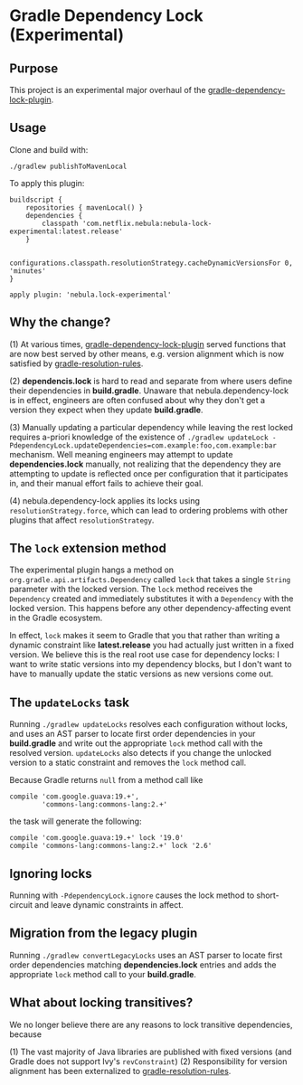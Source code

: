 # Gradle Dependency Lock (Experimental)

## Purpose

This project is an experimental major overhaul of the [gradle-dependency-lock-plugin](https://github.com/nebula-plugins/gradle-dependency-lock-plugin).

## Usage

Clone and build with:

    ./gradlew publishToMavenLocal

To apply this plugin:

    buildscript {
        repositories { mavenLocal() }
        dependencies {
            classpath 'com.netflix.nebula:nebula-lock-experimental:latest.release'
        }

        configurations.classpath.resolutionStrategy.cacheDynamicVersionsFor 0, 'minutes'
    }

    apply plugin: 'nebula.lock-experimental'

## Why the change?

(1) At various times, [gradle-dependency-lock-plugin](https://github.com/nebula-plugins/gradle-dependency-lock-plugin) served functions that are now
best served by other means, e.g. version alignment which is now satisfied by [gradle-resolution-rules](https://github.com/nebula-plugins/gradle-resolution-rules-plugin).

(2) **dependencis.lock** is hard to read and separate from where users define their dependencies in **build.gradle**. Unaware
that nebula.dependency-lock is in effect, engineers are often confused about why they don't get a version they expect when they update
 **build.gradle**.

(3) Manually updating a particular dependency while leaving the rest locked requires a-priori knowledge of
 the existence of `./gradlew updateLock -PdependencyLock.updateDependencies=com.example:foo,com.example:bar` mechanism. Well meaning
 engineers may attempt to update **dependencies.lock** manually, not realizing that the dependency they are attempting to update
 is reflected once per configuration that it participates in, and their manual effort fails to achieve their goal.

(4) nebula.dependency-lock applies its locks using `resolutionStrategy.force`, which can lead to ordering problems with other
plugins that affect `resolutionStrategy`.

## The `lock` extension method

The experimental plugin hangs a method on `org.gradle.api.artifacts.Dependency` called `lock` that takes a single `String` parameter with
the locked version. The `lock` method receives the `Dependency` created and immediately substitutes it with a `Dependency` with the locked version.
This happens before any other dependency-affecting event in the Gradle ecosystem.

In effect, `lock` makes it seem to Gradle that you that rather than writing a dynamic constraint like **latest.release** you had actually just written
in a fixed version. We believe this is the real root use case for dependency locks: I want to write static versions into my
dependency blocks, but I don't want to have to manually update the static versions as new versions come out.

## The `updateLocks` task

Running `./gradlew updateLocks` resolves each configuration without locks, and uses an AST parser to locate first order
dependencies in your **build.gradle** and write out the appropriate `lock` method call with the resolved version. `updateLocks`
also detects if you change the unlocked version to a static constraint and removes the `lock` method call.

Because Gradle returns `null` from a method call like

    compile 'com.google.guava:19.+',
            'commons-lang:commons-lang:2.+'

the task will generate the following:

    compile 'com.google.guava:19.+' lock '19.0'
    compile 'commons-lang:commons-lang:2.+' lock '2.6'

## Ignoring locks

Running with `-PdependencyLock.ignore` causes the lock method to short-circuit and leave dynamic constraints in affect.

## Migration from the legacy plugin

Running `./gradlew convertLegacyLocks` uses an AST parser to locate first order dependencies matching **dependencies.lock**
entries and adds the appropriate `lock` method call to your **build.gradle**.

## What about locking transitives?

We no longer believe there are any reasons to lock transitive dependencies, because

(1) The vast majority of Java libraries are published with fixed versions (and Gradle does not support Ivy's `revConstraint`)
(2) Responsibility for version alignment has been externalized to [gradle-resolution-rules](https://github.com/nebula-plugins/gradle-resolution-rules-plugin).

